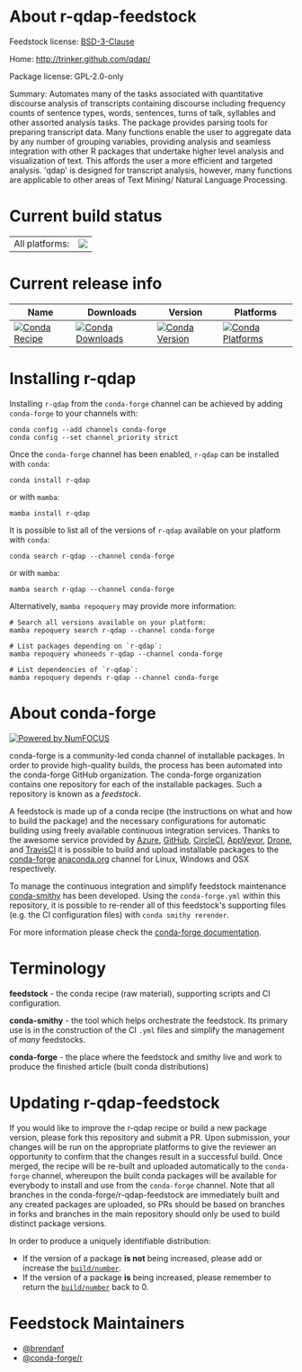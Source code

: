 About r-qdap-feedstock
======================

Feedstock license: [BSD-3-Clause](https://github.com/conda-forge/r-qdap-feedstock/blob/main/LICENSE.txt)

Home: http://trinker.github.com/qdap/

Package license: GPL-2.0-only

Summary: Automates many of the tasks associated with quantitative discourse analysis of transcripts containing discourse including frequency counts of sentence types, words, sentences, turns of talk, syllables and other assorted analysis tasks. The package provides parsing tools for preparing transcript data. Many functions enable the user to aggregate data by any number of grouping variables, providing analysis and seamless integration with other R packages that undertake higher level analysis and visualization of text. This affords the user a more efficient and targeted analysis. 'qdap' is designed for transcript analysis, however, many functions are applicable to other areas of Text Mining/ Natural Language Processing.

Current build status
====================


<table><tr><td>All platforms:</td>
    <td>
      <a href="https://dev.azure.com/conda-forge/feedstock-builds/_build/latest?definitionId=10773&branchName=main">
        <img src="https://dev.azure.com/conda-forge/feedstock-builds/_apis/build/status/r-qdap-feedstock?branchName=main">
      </a>
    </td>
  </tr>
</table>

Current release info
====================

| Name | Downloads | Version | Platforms |
| --- | --- | --- | --- |
| [![Conda Recipe](https://img.shields.io/badge/recipe-r--qdap-green.svg)](https://anaconda.org/conda-forge/r-qdap) | [![Conda Downloads](https://img.shields.io/conda/dn/conda-forge/r-qdap.svg)](https://anaconda.org/conda-forge/r-qdap) | [![Conda Version](https://img.shields.io/conda/vn/conda-forge/r-qdap.svg)](https://anaconda.org/conda-forge/r-qdap) | [![Conda Platforms](https://img.shields.io/conda/pn/conda-forge/r-qdap.svg)](https://anaconda.org/conda-forge/r-qdap) |

Installing r-qdap
=================

Installing `r-qdap` from the `conda-forge` channel can be achieved by adding `conda-forge` to your channels with:

```
conda config --add channels conda-forge
conda config --set channel_priority strict
```

Once the `conda-forge` channel has been enabled, `r-qdap` can be installed with `conda`:

```
conda install r-qdap
```

or with `mamba`:

```
mamba install r-qdap
```

It is possible to list all of the versions of `r-qdap` available on your platform with `conda`:

```
conda search r-qdap --channel conda-forge
```

or with `mamba`:

```
mamba search r-qdap --channel conda-forge
```

Alternatively, `mamba repoquery` may provide more information:

```
# Search all versions available on your platform:
mamba repoquery search r-qdap --channel conda-forge

# List packages depending on `r-qdap`:
mamba repoquery whoneeds r-qdap --channel conda-forge

# List dependencies of `r-qdap`:
mamba repoquery depends r-qdap --channel conda-forge
```


About conda-forge
=================

[![Powered by
NumFOCUS](https://img.shields.io/badge/powered%20by-NumFOCUS-orange.svg?style=flat&colorA=E1523D&colorB=007D8A)](https://numfocus.org)

conda-forge is a community-led conda channel of installable packages.
In order to provide high-quality builds, the process has been automated into the
conda-forge GitHub organization. The conda-forge organization contains one repository
for each of the installable packages. Such a repository is known as a *feedstock*.

A feedstock is made up of a conda recipe (the instructions on what and how to build
the package) and the necessary configurations for automatic building using freely
available continuous integration services. Thanks to the awesome service provided by
[Azure](https://azure.microsoft.com/en-us/services/devops/), [GitHub](https://github.com/),
[CircleCI](https://circleci.com/), [AppVeyor](https://www.appveyor.com/),
[Drone](https://cloud.drone.io/welcome), and [TravisCI](https://travis-ci.com/)
it is possible to build and upload installable packages to the
[conda-forge](https://anaconda.org/conda-forge) [anaconda.org](https://anaconda.org/)
channel for Linux, Windows and OSX respectively.

To manage the continuous integration and simplify feedstock maintenance
[conda-smithy](https://github.com/conda-forge/conda-smithy) has been developed.
Using the ``conda-forge.yml`` within this repository, it is possible to re-render all of
this feedstock's supporting files (e.g. the CI configuration files) with ``conda smithy rerender``.

For more information please check the [conda-forge documentation](https://conda-forge.org/docs/).

Terminology
===========

**feedstock** - the conda recipe (raw material), supporting scripts and CI configuration.

**conda-smithy** - the tool which helps orchestrate the feedstock.
                   Its primary use is in the construction of the CI ``.yml`` files
                   and simplify the management of *many* feedstocks.

**conda-forge** - the place where the feedstock and smithy live and work to
                  produce the finished article (built conda distributions)


Updating r-qdap-feedstock
=========================

If you would like to improve the r-qdap recipe or build a new
package version, please fork this repository and submit a PR. Upon submission,
your changes will be run on the appropriate platforms to give the reviewer an
opportunity to confirm that the changes result in a successful build. Once
merged, the recipe will be re-built and uploaded automatically to the
`conda-forge` channel, whereupon the built conda packages will be available for
everybody to install and use from the `conda-forge` channel.
Note that all branches in the conda-forge/r-qdap-feedstock are
immediately built and any created packages are uploaded, so PRs should be based
on branches in forks and branches in the main repository should only be used to
build distinct package versions.

In order to produce a uniquely identifiable distribution:
 * If the version of a package **is not** being increased, please add or increase
   the [``build/number``](https://docs.conda.io/projects/conda-build/en/latest/resources/define-metadata.html#build-number-and-string).
 * If the version of a package **is** being increased, please remember to return
   the [``build/number``](https://docs.conda.io/projects/conda-build/en/latest/resources/define-metadata.html#build-number-and-string)
   back to 0.

Feedstock Maintainers
=====================

* [@brendanf](https://github.com/brendanf/)
* [@conda-forge/r](https://github.com/orgs/conda-forge/teams/r/)

